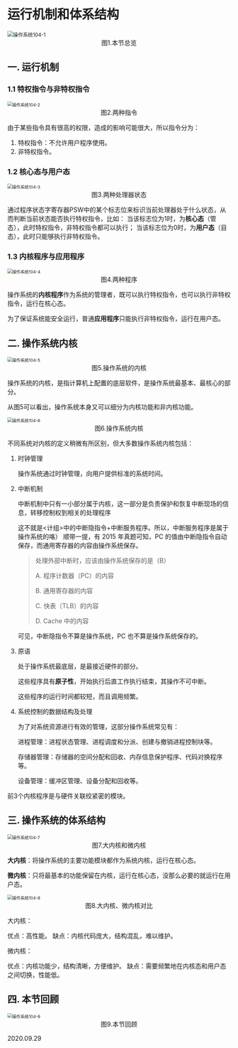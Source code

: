 # 运行机制和体系结构

<img src="操作系统104-1.png" alt="操作系统104-1" style="zoom:80%;" />

<center>图1.本节总览</center>

## 一. 运行机制

### 1.1 特权指令与非特权指令

<img src="操作系统104-2.png" alt="操作系统104-2" style="zoom:67%;" />

<center>图2.两种指令</center>

由于某些指令具有很高的权限，造成的影响可能很大，所以指令分为：

1. 特权指令：不允许用户程序使用。
2. 非特权指令。

### 1.2 核心态与用户态

<img src="操作系统104-3.png" alt="操作系统104-3" style="zoom:67%;" />

<center>图3.两种处理器状态</center>

通过程序状态字寄存器PSW中的某个标志位来标识当前处理器处于什么状态，从而判断当前状态能否执行特权指令，比如：
当该标志位为1时，为**核心态**（管态），此时特权指令，非特权指令都可以执行；
当该标志位为0时，为**用户态**（目态），此时只能够执行非特权指令。

### 1.3 内核程序与应用程序

<img src="操作系统104-4.png" alt="操作系统104-4" style="zoom:67%;" />

<center>图4.两种程序</center>

操作系统的**内核程序**作为系统的管理者，既可以执行特权指令，也可以执行非特权指令，运行在核心态。

为了保证系统能安全运行，普通**应用程序**只能执行非特权指令，运行在用户态。

## 二. 操作系统内核

<img src="操作系统104-5.png" alt="操作系统104-5" style="zoom:67%;" />

<center>图5.操作系统的内核</center>

操作系统的内核，是指计算机上配置的底层软件，是操作系统最基本、最核心的部分。

从图5可以看出，操作系统本身又可以细分为内核功能和非内核功能。



<img src="操作系统104-6.png" alt="操作系统104-6" style="zoom:67%;" />

<center>图6.操作系统内核</center>

不同系统对内核的定义稍微有所区别，但大多数操作系统内核包括：

1. 时钟管理

   操作系统通过时钟管理，向用户提供标准的系统时间。

2. 中断机制

   中断机制中只有一小部分属于内核，这一部分是负责保护和恢复中断现场的信息，转移控制权到相关的处理程序

   这不就是<计组>中的中断隐指令+中断服务程序。所以，中断服务程序是属于操作系统的咯）
   顺带一提，有 2015 年真题可知，PC 的值由中断隐指令自动保存，而通用寄存器的内容由操作系统保存。

   > 处理外部中断时，应该由操作系统保存的是（B）
   >
   > A. 程序计数器（PC）的内容
   >
   > B. 通用寄存器的内容
   >
   > C. 快表（TLB）的内容
   >
   > D. Cache 中的内容

   可见，中断隐指令不算是操作系统，PC 也不算是操作系统保存的。

3. 原语

   处于操作系统最底层，是最接近硬件的部分。

   这些程序具有**原子性**，开始执行后直工作执行结束，其操作不可中断。

   这些程序的运行时间都较短，而且调用频繁。

4. 系统控制的数据结构及处理

   为了对系统资源进行有效的管理，这部分操作系统常见有：

   进程管理：进程状态管理、进程调度和分派、创建与撤销进程控制块等。

   存储器管理：存储器的空间分配和回收、内存信息保护程序、代码对换程序等。

   设备管理：缓冲区管理、设备分配和回收等。

前3个内核程序是与硬件关联绞紧密的模块。

## 三. 操作系统的体系结构

<img src="操作系统104-7.png" alt="操作系统104-7" style="zoom:67%;" />

<center>图7.大内核和微内核</center>

**大内核**：将操作系统的主要功能模块都作为系统内核，运行在核心态。

**微内核**：只将最基本的功能保留在内核，运行在核心态，没那么必要的就运行在用户态。

<img src="操作系统104-8.png" alt="操作系统104-8" style="zoom:67%;" />

<center>图8.大内核、微内核对比</center>

大内核：

优点：高性能。
缺点：内核代码庞大，结构混乱，难以维护。

微内核：

优点：内核功能少，结构清晰，方便维护。
缺点：需要频繁地在内核态和用户态之间切换，性能低。

## 四. 本节回顾

<img src="操作系统104-9.png" alt="操作系统104-9" style="zoom: 67%;" />

<center>图9.本节回顾</center>

2020.09.29